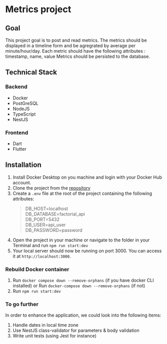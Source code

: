 # Metrics project

## Goal

This project goal is to post and read metrics.
The metrics should be displayed in a timeline form and be agregrated by average per minute/hour/day.
Each metric should have the following attributes : timestamp, name, value
Metrics should be persisted to the database.

## Technical Stack

### Backend

- Docker
- PostGreSQL
- NodeJS
- TypeScript
- NestJS

### Frontend

- Dart
- Flutter

## Installation

1. Install Docker Desktop on you machine and login with your Docker Hub account.
2. Clone the project from the [repository](https://github.com/leslie-martinez/factorial-project)
3. Create a `.env` file at the root of the project containing the following attributes: 
    > DB_HOST=localhost  
    > DB_DATABASE=factorial_api  
    > DB_PORT=5432  
    > DB_USER=api_user  
    > DB_PASSWORD=password  
4. Open the project in your machine or navigate to the folder in your Terminal and run `npm run start:dev`
5. Your local server should now be running on port 3000. You can access it at `http://localhost:3000`.

### Rebuild Docker container
1. Run `docker compose down --remove-orphans` (if you have docker CLI installed) or Run `docker-compose down --remove-orphans` (if not)
1. Run `npm run start:dev`


### To go further
In order to enhance the application, we could look into the following items:

1. Handle dates in local time zone
2. Use NestJS class-validator for parameters & body validation
3. Write unit tests (using Jest for instance)
